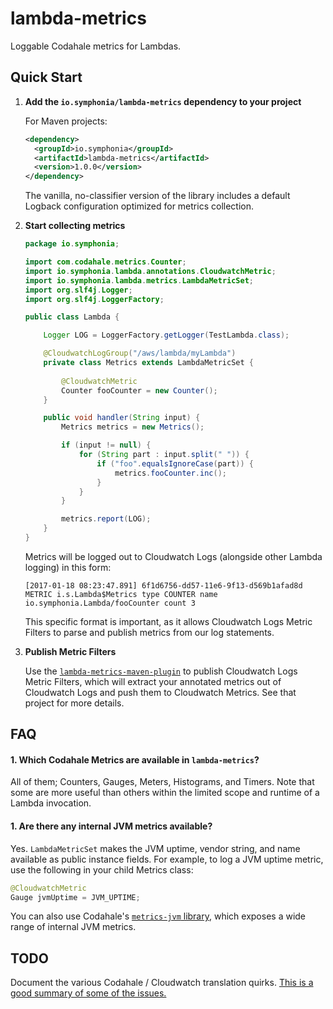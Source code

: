 # lambda-metrics

Loggable Codahale metrics for Lambdas.

## Quick Start

1. **Add the `io.symphonia/lambda-metrics` dependency to your project**

   For Maven projects:
   ```xml
   <dependency>
     <groupId>io.symphonia</groupId>
     <artifactId>lambda-metrics</artifactId>
     <version>1.0.0</version>
   </dependency>
   ```
   
   The vanilla, no-classifier version of the library includes a default Logback configuration optimized for metrics 
   collection.
   
1. **Start collecting metrics**

    ```java
    package io.symphonia;
    
    import com.codahale.metrics.Counter;
    import io.symphonia.lambda.annotations.CloudwatchMetric;
    import io.symphonia.lambda.metrics.LambdaMetricSet;
    import org.slf4j.Logger;
    import org.slf4j.LoggerFactory;
    
    public class Lambda {
    
        Logger LOG = LoggerFactory.getLogger(TestLambda.class);
    
        @CloudwatchLogGroup("/aws/lambda/myLambda")
        private class Metrics extends LambdaMetricSet {
         
            @CloudwatchMetric
            Counter fooCounter = new Counter();
        }
    
        public void handler(String input) {
            Metrics metrics = new Metrics();
    
            if (input != null) {
                for (String part : input.split(" ")) {
                    if ("foo".equalsIgnoreCase(part)) {
                        metrics.fooCounter.inc();
                    }
                }
            }
    
            metrics.report(LOG);
        }
    }
    ```
    
    Metrics will be logged out to Cloudwatch Logs (alongside other Lambda logging) in this form:
    
    ```
    [2017-01-18 08:23:47.891] 6f1d6756-dd57-11e6-9f13-d569b1afad8d METRIC i.s.Lambda$Metrics type COUNTER name io.symphonia.Lambda/fooCounter count 3
    ```
    
    This specific format is important, as it allows Cloudwatch Logs Metric Filters to parse and publish metrics from
    our log statements.
    
1. **Publish Metric Filters**

    Use the [`lambda-metrics-maven-plugin`](/lambda-metrics-maven-plugin) to publish Cloudwatch Logs Metric Filters, which 
    will extract your annotated metrics out of Cloudwatch Logs and push them to Cloudwatch Metrics. See that project for 
    more details.
    
## FAQ

#### 1. Which Codahale Metrics are available in `lambda-metrics`?

All of them; Counters, Gauges, Meters, Histograms, and Timers. Note that some are more useful than others
within the limited scope and runtime of a Lambda invocation.

#### 1. Are there any internal JVM metrics available?

Yes. `LambdaMetricSet` makes the JVM uptime, vendor string, and name available as public instance fields. For example,
to log a JVM uptime metric, use the following in your child Metrics class:

   ```java
   @CloudwatchMetric
   Gauge jvmUptime = JVM_UPTIME;
   ```
    
You can also use Codahale's [`metrics-jvm` library](http://metrics.dropwizard.io/3.1.0/manual/jvm/), which exposes a 
wide range of internal JVM metrics.
    
## TODO

Document the various Codahale / Cloudwatch translation quirks. [This is a good summary of some of the issues.](https://github.com/blacklocus/metrics-cloudwatch#metric-types)
